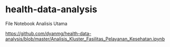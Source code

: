 # health-data-analysis

File Notebook Analisis Utama

https://github.com/dyanmg/health-data-analysis/blob/master/Analisis_Kluster_Fasilitas_Pelayanan_Kesehatan.ipynb
